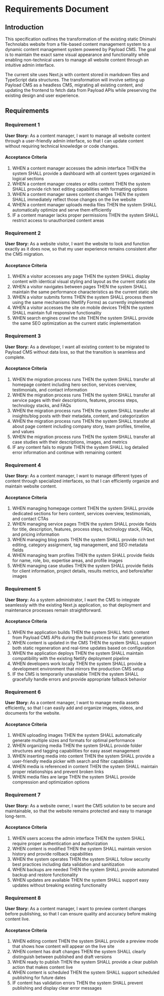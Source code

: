 # Requirements Document

## Introduction

This specification outlines the transformation of the existing static Dhimahi Technolabs website from a file-based content management system to a dynamic content management system powered by Payload CMS. The goal is to maintain the exact same visual appearance and functionality while enabling non-technical users to manage all website content through an intuitive admin interface.

The current site uses Next.js with content stored in markdown files and TypeScript data structures. The transformation will involve setting up Payload CMS as a headless CMS, migrating all existing content, and updating the frontend to fetch data from Payload APIs while preserving the existing design and user experience.

## Requirements

### Requirement 1

**User Story:** As a content manager, I want to manage all website content through a user-friendly admin interface, so that I can update content without requiring technical knowledge or code changes.

#### Acceptance Criteria

1. WHEN a content manager accesses the admin interface THEN the system SHALL provide a dashboard with all content types organized in logical sections
2. WHEN a content manager creates or edits content THEN the system SHALL provide rich text editing capabilities with formatting options
3. WHEN a content manager saves content changes THEN the system SHALL immediately reflect those changes on the live website
4. WHEN a content manager uploads media files THEN the system SHALL automatically optimize and serve them efficiently
5. IF a content manager lacks proper permissions THEN the system SHALL restrict access to unauthorized content areas

### Requirement 2

**User Story:** As a website visitor, I want the website to look and function exactly as it does now, so that my user experience remains consistent after the CMS migration.

#### Acceptance Criteria

1. WHEN a visitor accesses any page THEN the system SHALL display content with identical visual styling and layout as the current static site
2. WHEN a visitor navigates between pages THEN the system SHALL maintain the same performance characteristics as the current static site
3. WHEN a visitor submits forms THEN the system SHALL process them using the same mechanisms (Netlify Forms) as currently implemented
4. WHEN a visitor accesses the site on mobile devices THEN the system SHALL maintain full responsive functionality
5. WHEN search engines crawl the site THEN the system SHALL provide the same SEO optimization as the current static implementation

### Requirement 3

**User Story:** As a developer, I want all existing content to be migrated to Payload CMS without data loss, so that the transition is seamless and complete.

#### Acceptance Criteria

1. WHEN the migration process runs THEN the system SHALL transfer all homepage content including hero section, services overview, testimonials, and contact information
2. WHEN the migration process runs THEN the system SHALL transfer all service pages with their descriptions, features, process steps, technology stacks, and FAQs
3. WHEN the migration process runs THEN the system SHALL transfer all insights/blog posts with their metadata, content, and categorization
4. WHEN the migration process runs THEN the system SHALL transfer all about page content including company story, team profiles, timeline, and values
5. WHEN the migration process runs THEN the system SHALL transfer all case studies with their descriptions, images, and metrics
6. IF any content fails to migrate THEN the system SHALL log detailed error information and continue with remaining content

### Requirement 4

**User Story:** As a content manager, I want to manage different types of content through specialized interfaces, so that I can efficiently organize and maintain website content.

#### Acceptance Criteria

1. WHEN managing homepage content THEN the system SHALL provide dedicated sections for hero content, services overview, testimonials, and contact CTAs
2. WHEN managing service pages THEN the system SHALL provide fields for title, description, features, process steps, technology stack, FAQs, and pricing information
3. WHEN managing blog posts THEN the system SHALL provide rich text editing, category assignment, tag management, and SEO metadata fields
4. WHEN managing team profiles THEN the system SHALL provide fields for name, role, bio, expertise areas, and profile images
5. WHEN managing case studies THEN the system SHALL provide fields for client information, project details, results metrics, and before/after images

### Requirement 5

**User Story:** As a system administrator, I want the CMS to integrate seamlessly with the existing Next.js application, so that deployment and maintenance processes remain straightforward.

#### Acceptance Criteria

1. WHEN the application builds THEN the system SHALL fetch content from Payload CMS APIs during the build process for static generation
2. WHEN content is updated in the CMS THEN the system SHALL support both static regeneration and real-time updates based on configuration
3. WHEN the application deploys THEN the system SHALL maintain compatibility with the existing Netlify deployment pipeline
4. WHEN developers work locally THEN the system SHALL provide a development environment that mirrors the production CMS setup
5. IF the CMS is temporarily unavailable THEN the system SHALL gracefully handle errors and provide appropriate fallback behavior

### Requirement 6

**User Story:** As a content manager, I want to manage media assets efficiently, so that I can easily add and organize images, videos, and documents for the website.

#### Acceptance Criteria

1. WHEN uploading images THEN the system SHALL automatically generate multiple sizes and formats for optimal performance
2. WHEN organizing media THEN the system SHALL provide folder structures and tagging capabilities for easy asset management
3. WHEN inserting media into content THEN the system SHALL provide a user-friendly media picker with search and filter capabilities
4. WHEN media is referenced in content THEN the system SHALL maintain proper relationships and prevent broken links
5. WHEN media files are large THEN the system SHALL provide compression and optimization options

### Requirement 7

**User Story:** As a website owner, I want the CMS solution to be secure and maintainable, so that the website remains protected and easy to manage long-term.

#### Acceptance Criteria

1. WHEN users access the admin interface THEN the system SHALL require proper authentication and authorization
2. WHEN content is modified THEN the system SHALL maintain version history and provide rollback capabilities
3. WHEN the system operates THEN the system SHALL follow security best practices including data validation and sanitization
4. WHEN backups are needed THEN the system SHALL provide automated backup and restore functionality
5. WHEN updates are available THEN the system SHALL support easy updates without breaking existing functionality

### Requirement 8

**User Story:** As a content manager, I want to preview content changes before publishing, so that I can ensure quality and accuracy before making content live.

#### Acceptance Criteria

1. WHEN editing content THEN the system SHALL provide a preview mode that shows how content will appear on the live site
2. WHEN content has draft changes THEN the system SHALL clearly distinguish between published and draft versions
3. WHEN ready to publish THEN the system SHALL provide a clear publish action that makes content live
4. WHEN content is scheduled THEN the system SHALL support scheduled publishing for future dates
5. IF content has validation errors THEN the system SHALL prevent publishing and display clear error messages